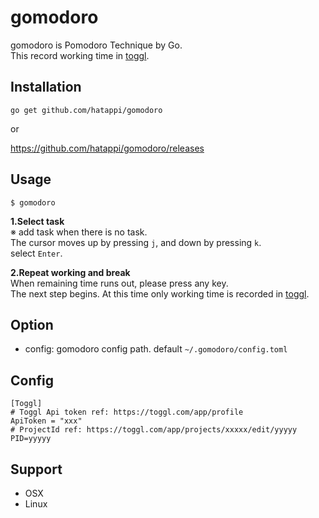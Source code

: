# gomodoro
gomodoro is Pomodoro Technique by Go.  
This record working time in [toggl](https://toggl.com/).

## Installation

```
go get github.com/hatappi/gomodoro
```

or  

https://github.com/hatappi/gomodoro/releases

## Usage

```
$ gomodoro
```

**1.Select task**  
※ add task when there is no task.  
The cursor moves up by pressing `j`, and down by pressing `k`.  
select `Enter`.

**2.Repeat working and break**  
When remaining time runs out, please press any key.  
The next step begins.
At this time only working time is recorded in [toggl](https://toggl.com/).

## Option
- config: gomodoro config path. default `~/.gomodoro/config.toml`

## Config

```
[Toggl]
# Toggl Api token ref: https://toggl.com/app/profile
ApiToken = "xxx"
# ProjectId ref: https://toggl.com/app/projects/xxxxx/edit/yyyyy
PID=yyyyy
```

## Support
- OSX
- Linux

